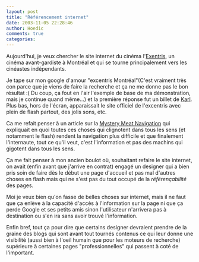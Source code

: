 ```yaml
---
layout: post
title: "Référencement internet"
date: 2003-11-05 22:28:46
author: Hoedic
comments: true
categories: 
---
```



Aujourd'hui, je veux chercher le site internet du cinéma l'<a href="http://www.ex-centris.com/" title="Cinéma l'exentris">Exentris</a>, un cinéma avant-gardiste à Montréal et qui se tourne principalement vers les cinéastes indépendants.

Je tape sur mon google d'amour "excentris Montréal"(C'est vraiment très con parce que je viens de faire la recherche et ça ne me donne pas le bon résultat :( Du coup, ça fout en l'air l'exemple de base de ma démonstration, mais je continue quand même...) et la première réponse fut un billet de [Karl](http://www.la-grange.net/). Plus bas, hors de l'écran, apparaissait le site officiel de l'excentris avec plein de flash partout, des jolis sons, etc.

Ca me refait penser à un article sur la  [Mystery Meat Navigation](http://www.webpagesthatsuck.com/mysterymeatnavigation.html) qui expliquait en quoi toutes ces choses qui clignotent dans tous les sens (et notamment le flash) rendent la navigation plus difficile et que finalement l'internaute, tout ce qu'il veut, c'est l'information et pas des machins qui gigotent dans tous les sens.

Ça me fait penser à mon ancien boulot où, souhaitant refaire le site internet, on avait (enfin avant que j'arrive en contrat) engagé un designer qui a bien pris soin de faire dès le début une page d'accueil et pas mal d'autres choses en flash mais qui ne s'est pas du tout occupé de la <i>référençabilité</i> des pages.

Moi je veux bien qu'on fasse de belles choses sur internet, mais il ne faut que ça enlève à la capacité d'accès à l'information sur la page ni que ça perde Google et ses petits amis sinon l'utilisateur n'arrivera pas à destination ou s'en ira sans avoir trouvé l'information.

Enfin bref, tout ça pour dire que certains designer devraient prendre de la graine des blogs qui sont avant tout tournés contenus ce qui leur donne une visibilité (aussi bien à l'oeil humain que pour les moteurs de recherche) supérieure à certaines pages "professionnelles" qui passent à coté de l'important.